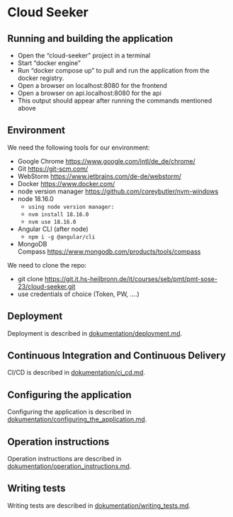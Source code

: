 # Cloud Seeker
## Running and building the application

* Open the “cloud-seeker” project in a terminal
* Start “docker engine”
* Run “docker compose up” to pull and run the application from the docker registry.
* Open a browser on localhost:8080 for the frontend
* Open a browser on api.localhost:8080 for the api
* This output should appear after running the commands mentioned above

## Environment
We need the following tools for our environment:

* Google Chrome https://www.google.com/intl/de_de/chrome/
* Git https://git-scm.com/
* WebStorm https://www.jetbrains.com/de-de/webstorm/
* Docker https://www.docker.com/
* node version manager https://github.com/coreybutler/nvm-windows
* node 18.16.0
    * `using node version manager:`
    * `nvm install 18.16.0`
    * `nvm use 18.16.0`
* Angular CLI (after node)
    * `npm i -g @angular/cli`
* MongoDB Compass https://www.mongodb.com/products/tools/compass

We need to clone the repo:

* git clone https://git.it.hs-heilbronn.de/it/courses/seb/pmt/pmt-sose-23/cloud-seeker.git
* use credentials of choice (Token, PW, ….)

## Deployment

Deployment is described in [dokumentation/deployment.md](/dokumentation/deployment.md).


## Continuous Integration and Continuous Delivery
CI/CD is described in [dokumentation/ci_cd.md](/dokumentation/ci_cd.md).

## Configuring the application
Configuring the application is described in [dokumentation/configuring_the_application.md](/dokumentation/configuring_the_application.md).

## Operation instructions
Operation instructions are described in [dokumentation/operation_instructions.md](/dokumentation/operation_instructions.md).

## Writing tests
Writing tests are described in [dokumentation/writing_tests.md](/dokumentation/writing_tests.md).